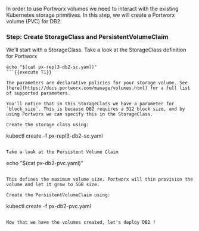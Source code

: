 In order to use Portworx volumes we need to interact with the existing Kubernetes storage primitives. In this step, we will create a Portworx volume (PVC) for DB2.

### Step: Create StorageClass and PersistentVolumeClaim

We'll start with a StorageClass. Take a look at the StorageClass definition for Portworx
```
echo "$(cat px-repl3-db2-sc.yaml)"
```{{execute T1}}

The parameters are declarative policies for your storage volume. See [here](https://docs.portworx.com/manage/volumes.html) for a full list of supported parameters.

You'll notice that in this StorageClass we have a parameter for `block_size`. This is because DB2 requires a 512 block size, and by using Portworx we can specify this in the StorageClass.
  
Create the storage class using:
```
kubectl create -f px-repl3-db2-sc.yaml
```{{execute T1}}

Take a look at the Persistent Volume Claim
```
echo "$(cat px-db2-pvc.yaml)"
```{{execute T1}}

This defines the maximum volume size. Portworx will thin provision the volume and let it grow to 5GB size.

Create the PersistentVolumeClaim using:
```
kubectl create -f px-db2-pvc.yaml
```{{execute T1}}

Now that we have the volumes created, let's deploy DB2 !